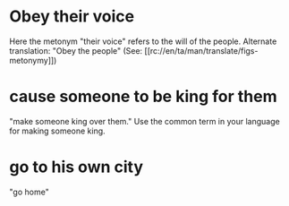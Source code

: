 # Obey their voice

Here the metonym "their voice" refers to the will of the people. Alternate translation: "Obey the people" (See: [[rc://en/ta/man/translate/figs-metonymy]])

# cause someone to be king for them

"make someone king over them." Use the common term in your language for making someone king.

# go to his own city

"go home"


